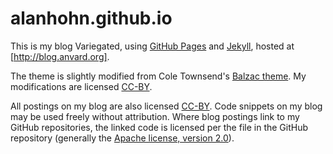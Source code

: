 alanhohn.github.io
==================

This is my blog Variegated, using [GitHub Pages][ghp] and [Jekyll][], hosted at [http://blog.anvard.org].

The theme is slightly modified from Cole Townsend's [Balzac theme](http://jekyll.gtat.me/about/).
My modifications are licensed [CC-BY][].

All postings on my blog are also licensed [CC-BY][]. Code snippets on my blog may be used freely
without attribution. Where blog postings link to my GitHub repositories, the linked code is
licensed per the file in the GitHub repository (generally the [Apache license, version 2.0][apache2]).

[ghp]:http://pages.github.com/
[jekyll]:http://jekyllrb.com/
[cc-by]:http://creativecommons.org/licenses/by/3.0/
[apache2]:http://www.apache.org/licenses/LICENSE-2.0

